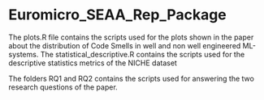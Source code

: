 # Euromicro_SEAA_Rep_Package

The plots.R file contains the scripts used for the plots shown in the paper about the distribution of Code Smells in well and non well engineered ML-systems.
The statistical_descriptive.R contains the scripts used for the descriptive statistics metrics of the NICHE dataset

The folders RQ1 and RQ2 contains the scripts used for answering the two research questions of the paper.